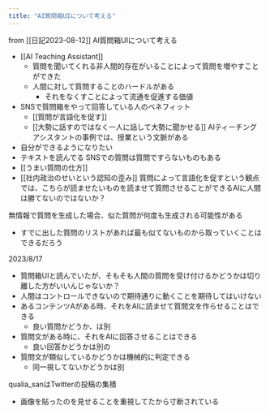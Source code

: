 ```yaml
---
title: "AI質問箱UIについて考える"
---
```


from [[日記2023-08-12]]
AI質問箱UIについて考える
- [[AI Teaching Assistant]]
    - 質問を聞いてくれる非人間的存在がいることによって質問を増やすことができた
    - 人間に対して質問することのハードルがある
        - それをなくすことによって流通を促進する価値
- SNSで質問箱をやって回答している人のベネフィット
    - [[質問が言語化を促す]]
    - [[大勢に話すのではなく一人に話して大勢に聞かせる]]
AIティーチングアシスタントの事例では、授業という文脈がある
- 自分ができるようになりたい
- テキストを読んでる
SNSでの質問は質問ですらないものもある
- [[うまい質問の仕方]]
- [[社内政治のせいという認知の歪み]]
質問によって言語化を促すという観点では、こちらが読ませたいものを読ませて質問させることができるAIに人間は勝てないのではないか？

無情報で質問を生成した場合、似た質問が何度も生成される可能性がある
- すでに出した質問のリストがあれば最も似てないものから取っていくことはできるだろう

2023/8/17
- 質問箱UIと読んでいたが、そもそも人間の質問を受け付けるかどうかは切り離した方がいいんじゃないか？
- 人間はコントロールできないので期待通りに動くことを期待してはいけない
- あるコンテンツAがある時、それをAIに読ませて質問文を作らせることはできる
    - 良い質問かどうか、は別
- 質問文がある時に、それをAIに回答させることはできる
    - 良い回答かどうかは別の
- 質問文が類似しているかどうかは機械的に判定できる
    - 同一視してないかどうかは別

qualia_sanはTwitterの投稿の集積
- 画像を貼ったのを見せることを重視してたから寸断されている


